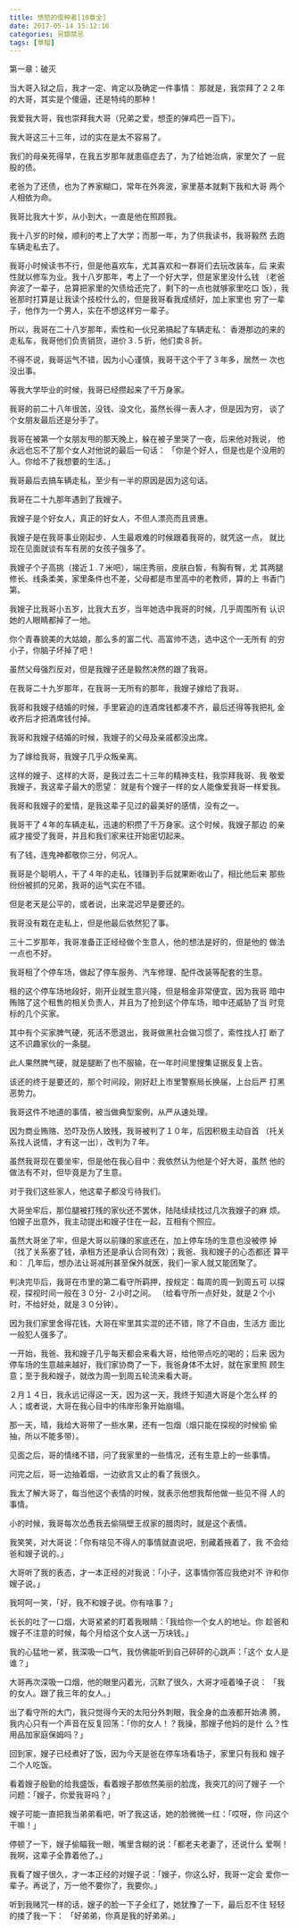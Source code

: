 ```yaml
---
title: 愤怒的借种者[10章全]
date: 2017-05-14 15:12:16
categories: 另類禁忌
tags: [草榴]
---
```

第一章：破灭

当大哥入狱之后，我才一定、肯定以及确定一件事情：
那就是，我崇拜了２２年的大哥，其实是个傻逼，还是特纯的那种！

我爱我大哥，我也崇拜我大哥（兄弟之爱，想歪的弹鸡巴一百下）。

我大哥这三十三年，过的实在是太不容易了。

我们的母亲死得早，在我五岁那年就患癌症去了，为了给她治病，家里欠了
一屁股的债。

老爸为了还债，也为了养家糊口，常年在外奔波，家里基本就剩下我和大哥
两个人相依为命。

我哥比我大十岁，从小到大，一直是他在照顾我。

我十八岁的时候，顺利的考上了大学；而那一年，为了供我读书，我哥毅然
去跑车辆走私去了。

我哥小时候读书不行，但是他喜欢车，尤其喜欢和一群哥们去玩改装车，后
来索性就以修车为业。我十八岁那年，考上了一个好大学，但是家里没什么钱
（老爸奔波了一辈子，总算把家里的欠债给还完了，剩下的一点也就够家里吃口
饭），我爸那时打算是让我读个技校什么的，但是我哥看我成绩好，加上家里也
穷了一辈子，他作为一个男人，实在不想这样穷一辈子。

所以，我哥在二十八岁那年，索性和一伙兄弟搞起了车辆走私：
      香港那边的来的走私车，我哥他们负责销货，进价３.５折，他们卖８折。

不得不说，我哥运气不错，因为小心谨慎，我哥干这个干了３年多，居然一
次也没出事。

等我大学毕业的时候，我哥已经攒起来了千万身家。

我哥的前二十八年很苦，没钱、没文化，虽然长得一表人才，但是因为穷，
谈了个女朋友最后还是分手了。

我哥在被第一个女朋友甩的那天晚上，躲在被子里哭了一夜，后来他对我说，
他永远也忘不了那个女人对他说的最后一句话：
    「你是个好人，但是也是个没用的人。你给不了我想要的生活。」

我哥最后去搞车辆走私，至少有一半的原因是因为这句话。

我哥在二十九那年遇到了我嫂子。

我嫂子是个好女人，真正的好女人，不但人漂亮而且贤惠。

我嫂子是在我哥事业刚起步、人生最艰难的时候跟着我哥的，就凭这一点，
就比现在见面就谈有车有房的女孩子强多了。

我嫂子个子高挑（接近１.７米吧），端庄秀丽，皮肤白皙，有胸有臀，尤
其两腿修长、线条柔美，家里条件也不差，父母都是市里高中的老教师，算的上
书香门第。

我嫂子比我哥小五岁，比我大五岁，当年她选中我哥的时候，几乎周围所有
认识她的人眼睛都掉了一地。

你个青春貌美的大姑娘，那么多的富二代、高富帅不选，选中这个一无所有
的穷小子，你脑子坏掉了吧！

虽然父母强烈反对，但是我嫂子还是毅然决然的跟了我哥。

在我哥二十九岁那年，在我哥一无所有的那年，我嫂子嫁给了我哥。

我哥和我嫂子结婚的时候，手里窘迫的连酒席钱都凑不齐，最后还得等我把礼
金收齐后才把酒席钱付掉。

我哥和我嫂子结婚的时候，我嫂子的父母及亲戚都没出席。

为了嫁给我哥，我嫂子几乎众叛亲离。

这样的嫂子、这样的大哥，是我过去二十三年的精神支柱，我崇拜我哥、我
敬爱我嫂子，我这辈子最大的愿望：
      就是有个嫂子一样的女人能像爱我哥一样爱我。

我哥和我嫂子的爱情，是我这辈子见过的最美好的感情，没有之一。

我哥干了４年的车辆走私，迅速的积攒了千万身家。这个时候，我嫂子那边
的亲戚才接受了我哥，并且和我们家来往开始密切起来。

有了钱，连鬼神都敬你三分，何况人。

我哥是个聪明人，干了４年的走私，钱赚到手后就果断收山了，相比他后来
那些纷纷被抓的兄弟，我哥的运气实在不错。

但是老天是公平的，或者说，出来混迟早是要还的。

我哥没有栽在走私上，但是他最后依然犯了事。

三十二岁那年，我哥准备正正经经做个生意人，他的想法是好的，但是他的
做法一点也不好。

我哥租了个停车场，做起了停车服务、汽车修理、配件改装等配套的生意。

租的这个停车场地段好，刚开业就生意兴隆，但是租金非常便宜，因为我哥
暗中贿赂了这个租售的相关负责人，并且为了抢到这个停车场，暗中还威胁了当
时竞标的几个买家。

其中有个买家脾气硬，死活不愿退出，我哥做黑社会做习惯了，索性找人打
断了这不识趣家伙的一条腿。

此人果然脾气硬，就是腿断了也不服输，在一年时间里搜集证据反复上告。

该还的终于是要还的，那个时间段，刚好赶上市里警察局长换届，上台后严
打黑恶势力。

我哥这件不地道的事情，被当做典型案例，从严从速处理。

因为商业贿赂、恐吓及伤人致残，我哥被判了１０年，后因积极主动自首
（托关系找人说情，才有这一出），改判为７年。

虽然我哥现在要坐牢，但是他在我心目中：我依然认为他是个好大哥，虽然
他的做法有不对，但毕竟是为了生意。

对于我们这些家人，他这辈子都没亏待我们。

大哥坐牢后，那位腿被打残的家伙还不罢休，陆陆续续找过几次我嫂子的麻
烦。怕嫂子出意外，我主动提出和嫂子住在一起，互相有个照应。

虽然大哥坐了牢，但是大哥以前赚的家底还在，加上停车场的生意也没被停
掉（找了关系塞了钱，承租方还是承认合同有效）；我爸、我和嫂子的心态都还
算平和：
      几年后，想办法让哥减刑甚至保外就医，我们一家人就又能团聚了。

判决完毕后，我哥在市里的第二看守所羁押，按规定：每周的周一到周五可
以探视，探视时间一般在３０分- ２小时之间。
  （给看守所一点好处，就是２个小时，不给好处，就是３０分钟）。

因为我们家里舍得花钱，大哥在牢里其实混的还不错，除了不自由，生活方
面比一般犯人强多了。

一开始，我爸、我和嫂子几乎每天都会来看大哥，给他带点吃的喝的；后来
因为停车场的生意越来越好，我们家协商了一下，我爸身体不太好，就在家里照
顾生意；至于我和嫂子，就改为周一到周五轮流来看大哥。

２月１４日，我永远记得这一天，因为这一天，我终于知道大哥是个怎么样
的人；或者说，大哥在我心目中的伟岸形象开始崩塌。

那一天，晴，我给大哥带了一些水果，还有一包烟（烟只能在探视的时候偷
偷抽，所以不能多带）。

见面之后，哥的情绪不错，问了我家里的一些情况，还有生意上的一些事情。

问完之后，哥一边抽着烟，一边欲言又止的看了我很久。

我太了解大哥了，每当他这个表情的时候，就表示他想我帮他做一些见不得
人的事情。

小的时候，我哥每次怂恿我去偷隔壁王叔家的腊肉时，就是这个表情。

我笑笑，对大哥说：「你有啥见不得人的事情就直说吧，别藏着掖着了，我
不会给爸和嫂子说的。」

大哥听了我的表态，才一本正经的对我说：「小子，这事情你答应我绝对不
许和你嫂子说。」

我呵呵一笑，「好，我不和嫂子说。你有啥事？」

长长的吐了一口烟，大哥紧紧的盯着我眼睛：「我给你一个女人的地址。你
趁爸和嫂子不注意的时候，每个月给这个女人送一万块钱。」

我的心猛地一紧，我深吸一口气，我仿佛能听到自己砰砰的心跳声：「这个
女人是谁？」

大哥再次深吸一口烟，他的眼里闪着光，沉默了很久，大哥才哑着嗓子说：
「我的女人。跟了我三年的女人。」

出了看守所的大门，我只觉得今天的太阳分外刺眼，我全身的血液都开始沸
腾，我内心只有一个声音在反复回荡：「你的女人！？我操，那嫂子他妈的是什
么？性用品加家庭保姆吗？」

回到家，嫂子已经煮好了饭，因为今天是爸在停车场看场子，家里只有我和
嫂子二个人吃饭。

看着嫂子殷勤的给我盛饭，看着嫂子那依然美丽的脸庞，我突兀的问了嫂子
一个问题：「嫂子，你爱我哥吗？」

嫂子可能一直把我当弟弟看吧，听了我这话，她的脸微微一红：「哎呀，你
问这个干嘛！」

停顿了一下，嫂子偷瞄我一眼，嘴里含糊的说：「都老夫老妻了，还说什么
爱啊！我啊，这辈子全靠着他了。」

我看了嫂子很久，才一本正经的对嫂子说：「嫂子，你这么好，我哥一定会
爱你一辈子。再说了，万一他不要你了，我要你。」

听到我赌咒一样的话，嫂子的脸一下子全红了，她犹豫了一下，最后忍不住
轻轻的搂了我一下：
「好弟弟，你真是我的好弟弟。」